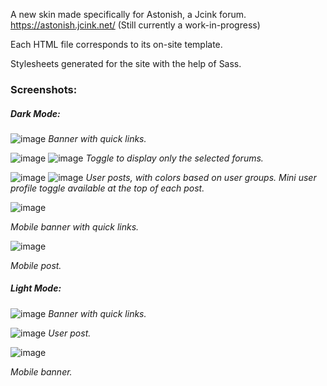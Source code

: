 A new skin made specifically for Astonish, a Jcink forum. https://astonish.jcink.net/ (Still currently a work-in-progress)

Each HTML file corresponds to its on-site template.

Stylesheets generated for the site with the help of Sass.

### Screenshots:

##### Dark Mode:

![image](https://github.com/user-attachments/assets/3982e3f6-5347-4e71-b65a-40e2466d16a5)
*Banner with quick links.*

![image](https://github.com/user-attachments/assets/e09d1c95-da14-414b-a73b-5da9877b53e2)
![image](https://github.com/user-attachments/assets/11547972-b056-455a-8c40-d64cf3889f00)
*Toggle to display only the selected forums.*

![image](https://github.com/user-attachments/assets/b8bb54f0-6c83-40b2-b091-c712db2c5352)
![image](https://github.com/user-attachments/assets/bdb5cfc3-e030-4fbf-aac5-012c24bc9ac3)
*User posts, with colors based on user groups. Mini user profile toggle available at the top of each post.*

![image](https://github.com/user-attachments/assets/13184371-f952-4971-94ca-89dc21e9f049)

*Mobile banner with quick links.*

![image](https://github.com/user-attachments/assets/a877f482-60ae-499c-bc1a-4ee986700d02)

*Mobile post.*

##### Light Mode:

![image](https://github.com/user-attachments/assets/2848b59f-0b35-4ce7-8d4f-fc2598f85488)
*Banner with quick links.*

![image](https://github.com/user-attachments/assets/f1f323ed-d1e3-40a2-9d54-96ec6dbcfe3e)
*User post.*

![image](https://github.com/user-attachments/assets/f6e8fcae-cfb3-4a54-9083-b5a1655bca04)

*Mobile banner.*

